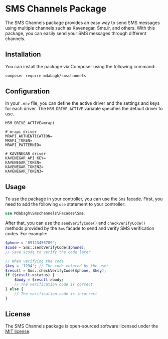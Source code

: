 # SMS Channels Package

The SMS Channels package provides an easy way to send SMS messages using multiple channels such as Kavenegar, Sms.ir, and others. With this package, you can easily send your SMS messages through different channels.

## Installation

You can install the package via Composer using the following command:

```bash
composer require mdabagh/smschannels
```

## Configuration

In your `.env` file, you can define the active driver and the settings and keys for each driver. The `MSM_DRIVE_ACTIVE` variable specifies the default driver to use.

```
MSM_DRIVE_ACTIVE=mrapi

# mrapi driver
MRAPI_AUTHENTICATION=
MRAPI_TOKEN=
MRAPI_PATTERNID=

# KAVENEGAR driver
KAVENEGAR_API_KEY=
KAVENEGAR_TOKEN=
KAVENEGAR_TOKEN2=
KAVENEGAR_TOKEN3=

```

## Usage

To use the package in your controller, you can use the `Sms` facade. First, you need to add the following `use` statement to your controller:

```php
use Mdabagh\Smschannels\Facades\Sms;
```

After that, you can use the `sendVerifyCode()` and `checkVerifyCode()` methods provided by the `Sms` facade to send and verify SMS verification codes. For example:

```php
$phone = '09123456789';
$code = Sms::sendVerifyCode($phone);
// Save $code to verify the code later

// When verifying the code
$key = '1234'; // The code entered by the user
$result = Sms::checkVerifyCode($phone, $key);
if ($result->status) {
    $body = $result->body;
    // The verification code is correct
} else {
    // The verification code is incorrect
}
```

## License

The SMS Channels package is open-sourced software licensed under the [MIT license](https://opensource.org/licenses/MIT).

